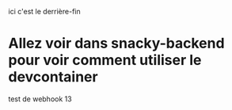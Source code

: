ici c'est le derrière-fin

# Allez voir dans snacky-backend pour voir comment utiliser le devcontainer

test de webhook 13
